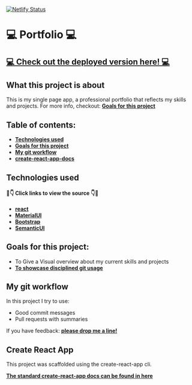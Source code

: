 [![Netlify Status](https://api.netlify.com/api/v1/badges/c0e36ef4-63d2-4df5-bd83-22a5d61eb56d/deploy-status)](https://app.netlify.com/sites/eslam-haridy/deploys)
# 💻 Portfolio 💻
## [💻 Check out the deployed version here! 💻](https://eslam-haridy.netlify.com/)

## What this project is about

This is my single page app, a professional portfolio that reflects my skills and projects. For more info, checkout: **[Goals for this project](#goals-for-this-project)**

## Table of contents:

- **[Technologies used](#technologies-used)**
- **[Goals for this project](#goals-for-this-project)**
- **[My git workflow](#my-git-workflow)**
- **[create-react-app-docs](#create-react-app)**

## Technologies used

#### 👀👇 Click links to view the source 👇👀

- **[react](https://reactjs.org/)**  
- **[MaterialUI](https://material-ui.com/)**  
- **[Bootstrap](https://react-bootstrap.github.io/)**  
- **[SemanticUI](https://semantic-ui.com/introduction/getting-started.html)**  

## Goals for this project:

- To Give a Visual overview about my current skills and projects
- **[To showcase disciplined git usage](#my-git-workflow)**





## My git workflow

In this project I try to use:

- Good commit messages
- Pull requests with summaries

If you have feedback: **[please drop me a line!](https://www.linkedin.com/in/eslam-haridy-0b14316a/)** 


## Create React App

This project was scaffolded using the create-react-app cli. 

**[The standard create-react-app docs can be found in here](./create-react-app-docs.md)**




